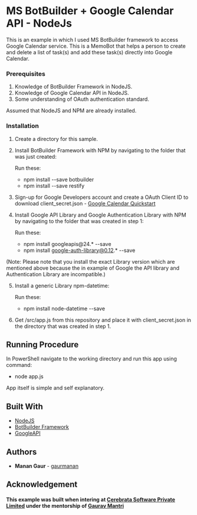 # MS BotBuilder + Google Calendar API - NodeJs

This is an example in which I used MS BotBuilder framework to access Google Calendar service. This is a MemoBot that helps a person to create and delete a list of task(s) and add these task(s) directly into Google Calendar. 

### Prerequisites

1) Knowledge of BotBuilder Framework in NodeJS.
2) Knowledge of Google Calendar API in NodeJS.
3) Some understanding of OAuth authentication standard. 

Assumed that NodeJS and NPM are already installed.

### Installation

1) Create a directory for this sample.

2) Install BotBuilder Framework with NPM by navigating to the folder that was just created:

    Run these:
	
	- npm install --save botbuilder
	- npm install --save restify
	

3) Sign-up for Google Developers account and create a OAuth Client ID to download client_secret.json - [Google Calendar Quickstart](https://developers.google.com/calendar/quickstart/nodejs)
4) Install Google API Library and Google Authentication Library with NPM by navigating to the folder that was created in step 1:

    Run these:
        
	- npm install googleapis@24.* --save
	- npm install google-auth-library@0.12.* --save
        

(Note: Please note that you install the exact Library version which are mentioned above because the in example of Google the API library and Authentication Library are incompatible.)

5) Install a generic Library npm-datetime:
    
    Run these:
        
	- npm install node-datetime --save

6) Get /src/app.js from this repository and place it with client_secret.json in the directory that was created in step 1.

## Running Procedure

In PowerShell navigate to the working directory and run this app using command:

  - node app.js

App itself is simple and self explanatory. 

## Built With

* [NodeJS](https://nodejs.org/)
* [BotBuilder Framework](https://dev.botframework.com)
* [GoogleAPI](https://developers.google.com/apis-explorer/)


## Authors

* **Manan Gaur** - [gaurmanan](https://github.com/gaurmanan)

## Acknowledgement

#### This example was built when intering at [Cerebrata Software Private Limited](https://www.cerebrata.com/) under the mentorship of [Gaurav Mantri](http://gauravmantri.com)

